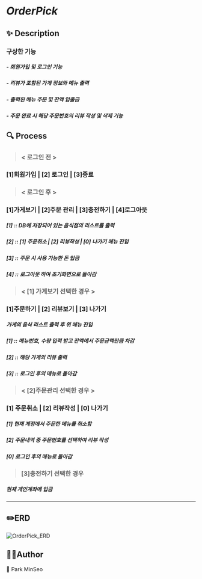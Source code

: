 # _OrderPick_
## ✨ Description
### 구상한 기능
##### - 회원가입 및 로그인 기능
##### - 리뷰가 포함된 가게 정보와 메뉴 출력
##### - 출력된 메뉴 주문 및 잔액 입출금
##### - 주문 완료 시 해당 주문번호의 리뷰 작성 및 삭제 기능

## 🔍 Process
> ### < 로그인 전 > 
### [1]회원가입 | [2] 로그인 | [3]종료 


> ### < 로그인 후 >
 ### [1]가게보기 | [2]주문 관리 | [3]충전하기 | [4]로그아웃
 ##### [1] :: DB에 저장되어 있는 음식점의 리스트를 출력
 ##### [2] :: [1] 주문취소 | [2] 리뷰작성 | [0] 나가기 메뉴 진입
 ##### [3] :: 주문 시 사용 가능한 돈 입금
 ##### [4] :: 로그아웃 하여 초기화면으로 돌아감
 
 >### < [1] 가게보기 선택한 경우  >
### [1]주문하기 | [2] 리뷰보기  | [3] 나가기
 ##### 가게의 음식 리스트 출력 후 위 메뉴 진입
 ##### [1] :: 메뉴번호, 수량 입력 받고 잔액에서 주문금액만큼 차감
 ##### [2] :: 해당 가게의 리뷰 출력
 ##### [3] :: 로그인 후의 메뉴로 돌아감
 
>### < [2]주문관리 선택한 경우 >
### [1] 주문취소 | [2] 리뷰작성 | [0] 나가기
 ##### [1] 현재 계정에서 주문한 메뉴를 취소함
 ##### [2] 주문내역 중 주문번호를 선택하여 리뷰 작성
 ##### [0] 로그인 후의 메뉴로 돌아감

> ### [3]충전하기 선택한 경우
 ##### 현재 개인계좌에 입금


--- 
## ✏️ERD
![OrderPick_ERD](https://github.com/MoongBan/OrderPick_sources/assets/122944951/e3c3905e-ddbe-4eeb-94b3-160574e7287c)



## 🤼‍♂️Author
🐺 Park MinSeo





